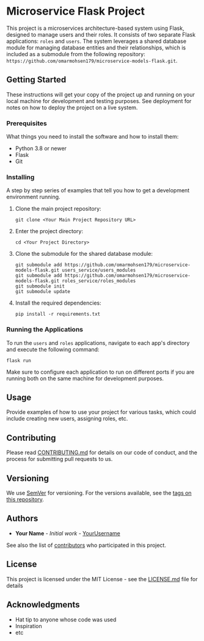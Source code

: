# Microservice Flask Project

This project is a microservices architecture-based system using Flask, designed to manage users and their roles. It consists of two separate Flask applications: `roles` and `users`. The system leverages a shared database module for managing database entities and their relationships, which is included as a submodule from the following repository: `https://github.com/omarmohsen179/microservice-models-flask.git`.

## Getting Started

These instructions will get your copy of the project up and running on your local machine for development and testing purposes. See deployment for notes on how to deploy the project on a live system.

### Prerequisites

What things you need to install the software and how to install them:

- Python 3.8 or newer
- Flask
- Git

### Installing

A step by step series of examples that tell you how to get a development environment running.

1. Clone the main project repository:
   ```
   git clone <Your Main Project Repository URL>
   ```
2. Enter the project directory:
   ```
   cd <Your Project Directory>
   ```
3. Clone the submodule for the shared database module:
   ```
   git submodule add https://github.com/omarmohsen179/microservice-models-flask.git users_service/users_modules
   git submodule add https://github.com/omarmohsen179/microservice-models-flask.git roles_service/roles_modules
   git submodule init
   git submodule update
   ```
4. Install the required dependencies:
   ```
   pip install -r requirements.txt
   ```

### Running the Applications

To run the `users` and `roles` applications, navigate to each app's directory and execute the following command:

```
flask run
```

Make sure to configure each application to run on different ports if you are running both on the same machine for development purposes.

## Usage

Provide examples of how to use your project for various tasks, which could include creating new users, assigning roles, etc.

## Contributing

Please read [CONTRIBUTING.md](https://github.com/YOUR_USERNAME/YOUR_REPOSITORY/blob/master/CONTRIBUTING.md) for details on our code of conduct, and the process for submitting pull requests to us.

## Versioning

We use [SemVer](http://semver.org/) for versioning. For the versions available, see the [tags on this repository](https://github.com/YOUR_USERNAME/YOUR_REPOSITORY/tags).

## Authors

- **Your Name** - _Initial work_ - [YourUsername](https://github.com/YourUsername)

See also the list of [contributors](https://github.com/YOUR_USERNAME/YOUR_REPOSITORY/contributors) who participated in this project.

## License

This project is licensed under the MIT License - see the [LICENSE.md](LICENSE.md) file for details

## Acknowledgments

- Hat tip to anyone whose code was used
- Inspiration
- etc
